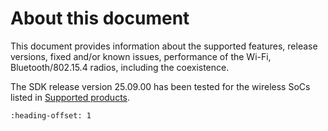 # About this document

This document provides information about the supported features, release versions, fixed and/or known issues, performance of the Wi-Fi, Bluetooth/802.15.4 radios, including the coexistence.

The SDK release version 25.09.00 has been tested for the wireless SoCs listed in [Supported products](supported_products.md).


```{include} ../topics/supported_products.md
:heading-offset: 1
```

